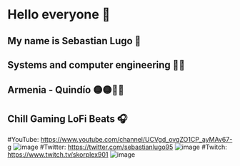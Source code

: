 # Hello everyone 👋

## My name is Sebastian Lugo 🍃
## Systems and computer engineering 👨‍💻
## Armenia - Quindío 🟡🟡🔵🔴
## Chill Gaming LoFi Beats 🎧

#YouTube: https://www.youtube.com/channel/UCVgd_ovqZO1CP_ayMAv67-g ![image](https://user-images.githubusercontent.com/82229464/154405989-d697bc44-6dd5-4d24-9b9d-664a1e3f0b9e.png)
#Twitter: https://twitter.com/sebastianlugo95 ![image](https://user-images.githubusercontent.com/82229464/154406098-3231a437-9f0a-481a-ad8f-93695282c67b.png)
#Twitch: https://www.twitch.tv/skorplex901 ![image](https://user-images.githubusercontent.com/82229464/154406176-1ebeb730-72ee-4320-be06-90201d81a277.png)
<!--
**SebastianLugo95/SebastianLugo95** is a ✨ _special_ ✨ repository because its `README.md` (this file) appears on your GitHub profile.

Here are some ideas to get you started:

- 🔭 I’m currently working on ...
- 🌱 I’m currently learning ...
- 👯 I’m looking to collaborate on ...
- 🤔 I’m looking for help with ...
- 💬 Ask me about ...
- 📫 How to reach me: ...
- 😄 Pronouns: ...
- ⚡ Fun fact: ...
-->
